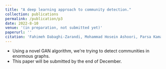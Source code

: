 ```yaml
---
title: "A deep learning approach to community detection."
collection: publications
permalink: /publication/p3
date: 2022-8-10
venue: '(in preparation, not submitted yet)'
paperurl: ''
citation: 'Fahimeh Dabaghi-Zarandi, Mohammad Hosein Ashoori, Parsa KamaliPour, Mohammad Amin Ahmadi, Mohammad Mehdi Afkhami, &quot;A deep learning approach to community detection.&quot; (in preparation, not submitted yet).'
---
```

- Using a novel GAN algorithm, we're trying to detect communities in enormous graphs.
- This paper will be submitted by the end of December.

